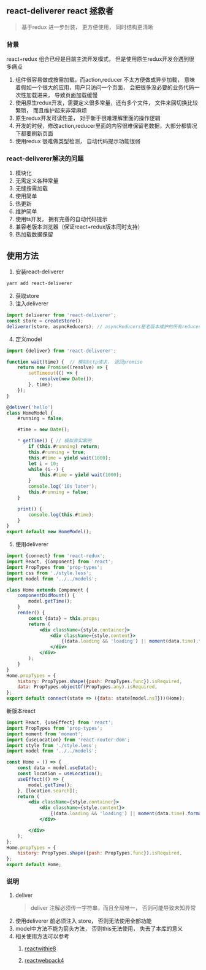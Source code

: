 ## react-deliverer react 拯救者
> 基于redux 进一步封装， 更方便使用， 同时结构更清晰
>
### 背景
react+redux 组合已经是目前主流开发模式， 但是使用原生redux开发会遇到很多痛点
1. 组件很容易做成按需加载，而action,reducer 不太方便做成异步加载， 意味着假如一个很大的应用，用户只访问一个页面， 会把很多没必要的业务代码一次性加载进来， 导致页面加载缓慢
2. 使用原生redux开发，需要定义很多常量，还有多个文件， 文件来回切换比较繁琐， 而且维护起来非常麻烦
3. 原生redux开发可读性差， 对于新手很难理解里面的操作逻辑
4. 开发的时候，修改action,reducer里面的内容很难保留老数据，大部分都情况下都要刷新页面
5. 使用redux 很难做类型检测， 自动代码提示功能很弱

### react-deliverer解决的问题
1. 模块化
2. 无需定义各种常量
3. 无缝按需加载
4. 使用简单
5. 热更新
6. 维护简单
7. 使用ts开发， 拥有完善的自动代码提示
8. 兼容老版本浏览器（保证react+redux版本同时支持）
9. 热加载数据保留

## 使用方法
1. 安装react-deliverer
~~~bash
yarn add react-deliverer
~~~
2. 获取store
3. 注入deliverer
~~~javascript
import deliverer from 'react-deliverer';
const store = createStore();
deliverer(store, asyncReducers); // asyncReducers是老版本维护的所有reducer， 新开项目可以不用传
~~~
4. 定义model
~~~javascript
import {deliver} from 'react-deliverer';

function wait(time) {  // 模拟http请求， 返回promise
    return new Promise((resolve) => {
        setTimeout(() => {
            resolve(new Date());
        }, time);
    });
}

@deliver('hello')
class HomeModel {
    #running = false;

    #time = new Date();

    * getTime() { // 模拟真实案例
        if (this.#running) return;
        this.#running = true;
        this.#time = yield wait(1000);
        let i = 10;
        while (i--) {
            this.#time = yield wait(1000);
        }
        console.log('10s later');
        this.#running = false;
    }

    print() {
        console.log(this.#time);
    }
}
export default new HomeModel();

~~~
5. 使用deliverer
~~~jsx harmony
import {connect} from 'react-redux';
import React, {Component} from 'react';
import PropTypes from 'prop-types';
import css from './style.less';
import model from '../../models';

class Home extends Component {
    componentDidMount() {
        model.getTime();
    }
    render() {
        const {data} = this.props;
        return (
            <div className={style.container}>
                <div className={style.content}>
                    {(data.loading && 'loading') || moment(data.time).format('新年好 HH:mm:ss')}
                </div>
            </div>
        );
    }
}
Home.propTypes = {
    history: PropTypes.shape({push: PropTypes.func}).isRequired,
    data: PropTypes.objectOf(PropTypes.any).isRequired,
};
export default connect(state => ({data: state[model.ns]}))(Home);

~~~

新版本react
~~~jsx harmony
import React, {useEffect} from 'react';
import PropTypes from 'prop-types';
import moment from 'moment';
import {useLocation} from 'react-router-dom';
import style from './style.less';
import model from '../../models';

const Home = () => {
    const data = model.useData();
    const location = useLocation();
    useEffect(() => {
        model.getTime();
    }, [location.search]);
    return (
        <div className={style.container}>
            <div className={style.content}>
                {(data.loading && 'loading') || moment(data.time).format('新年好 HH:mm:ss')}
            </div>

        </div>
    );
};
Home.propTypes = {
    history: PropTypes.shape({push: PropTypes.func}).isRequired,
};
export default Home;

~~~

### 说明
1. deliver
    > deliver 注解必须传一字符串，而且全局唯一， 否则可能导致未知异常
2. 使用deliverer 前必须注入 store， 否则无法使用全部功能
3. model中方法不能为箭头方法， 否则this无法使用， 失去了本库的意义
4. 相关使用方法可以参考
    1. [reactwithie8](https://github.com/sampsonli/reactwithie8)

    2. [reactwebpack4](https://github.com/sampsonli/reactwebpack4/tree/feature_deliverer)

